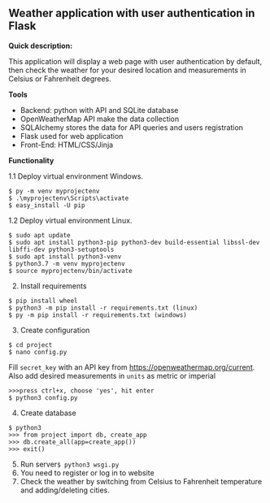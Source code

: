 Weather application with user authentication in Flask
--
**Quick description:**
 
This application will display a web page with user authentication by default, 
then check the weather for your desired location and measurements in Celsius or Fahrenheit degrees.

**Tools**

* Backend: python with API and SQLite database
* OpenWeatherMap API make the data collection
* SQLAlchemy stores the data for API queries and users registration
* Flask used for web application
* Front-End: HTML/CSS/Jinja 


**Functionality**

1.1 Deploy virtual environment Windows.
```
$ py -m venv myprojectenv
$ .\myprojectenv\Scripts\activate 
$ easy_install -U pip
```

1.2 Deploy virtual environment Linux.
```
$ sudo apt update
$ sudo apt install python3-pip python3-dev build-essential libssl-dev libffi-dev python3-setuptools
$ sudo apt install python3-venv
$ python3.7 -m venv myprojectenv
$ source myprojectenv/bin/activate
```


2. Install requirements
```
$ pip install wheel
$ python3 -m pip install -r requirements.txt (linux)
$ py -m pip install -r requirements.txt (windows)
```

3. Create configuration
```
$ cd project
$ nano config.py
```
Fill `secret_key` with an API key from https://openweathermap.org/current.
Also add desired measurements in `units` as metric or imperial
```
>>>press ctrl+x, choose 'yes', hit enter
$ python3 config.py
```   
4. Create database 
```
$ python3
>>> from project import db, create_app
>>> db.create_all(app=create_app())
>>> exit()
```

5. Run server`$ python3 wsgi.py`
6. You need to register or log in to website
7. Check the weather by switching from Celsius to Fahrenheit temperature and
   adding/deleting cities.
